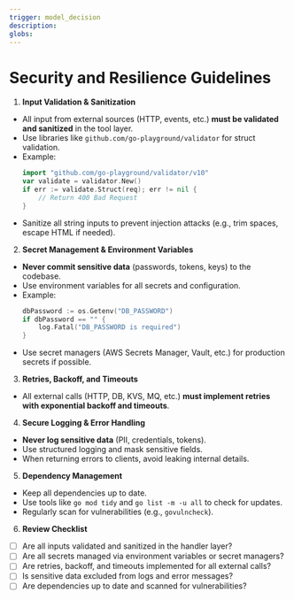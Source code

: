 ```yaml
---
trigger: model_decision
description: 
globs: 
---
```

# Security and Resilience Guidelines

1. **Input Validation & Sanitization**
- All input from external sources (HTTP, events, etc.) **must be validated and sanitized** in the tool layer.
- Use libraries like `github.com/go-playground/validator` for struct validation.
- Example:
    ```go
    import "github.com/go-playground/validator/v10"
    var validate = validator.New()
    if err := validate.Struct(req); err != nil {
        // Return 400 Bad Request
    }
    ```
- Sanitize all string inputs to prevent injection attacks (e.g., trim spaces, escape HTML if needed).

2. **Secret Management & Environment Variables**
- **Never commit sensitive data** (passwords, tokens, keys) to the codebase.
- Use environment variables for all secrets and configuration.
- Example:
    ```go
    dbPassword := os.Getenv("DB_PASSWORD")
    if dbPassword == "" {
        log.Fatal("DB_PASSWORD is required")
    }
    ```
- Use secret managers (AWS Secrets Manager, Vault, etc.) for production secrets if possible.

3. **Retries, Backoff, and Timeouts**
- All external calls (HTTP, DB, KVS, MQ, etc.) **must implement retries with exponential backoff and timeouts**.

4. **Secure Logging & Error Handling**
- **Never log sensitive data** (PII, credentials, tokens).
- Use structured logging and mask sensitive fields.
- When returning errors to clients, avoid leaking internal details.

5. **Dependency Management**
- Keep all dependencies up to date.
- Use tools like `go mod tidy` and `go list -m -u all` to check for updates.
- Regularly scan for vulnerabilities (e.g., `govulncheck`).

6. **Review Checklist**
- [ ] Are all inputs validated and sanitized in the handler layer?
- [ ] Are all secrets managed via environment variables or secret managers?
- [ ] Are retries, backoff, and timeouts implemented for all external calls?
- [ ] Is sensitive data excluded from logs and error messages?
- [ ] Are dependencies up to date and scanned for vulnerabilities?
